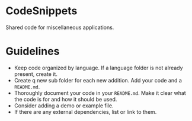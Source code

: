 # CodeSnippets
Shared code for miscellaneous applications.

# Guidelines
- Keep code organized by language. If a language folder is not already present, create it.
- Create q new sub folder for each new addition. Add your code and a `README.md`.
- Thoroughly document your code in your `README.md`. Make it clear what the code is for and how it should be used.
- Consider adding a demo or example file.
- If there are any external dependencies, list or link to them.
